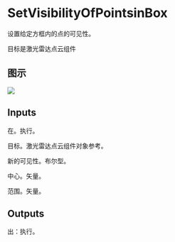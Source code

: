 # SetVisibilityOfPointsinBox

设置给定方框内的点的可见性。

目标是激光雷达点云组件

## 图示

![]($-20221218-19435694.png)

## Inputs

在。执行。

目标。激光雷达点云组件对象参考。

新的可见性。布尔型。

中心。矢量。

范围。矢量。  

## Outputs

出：执行。
